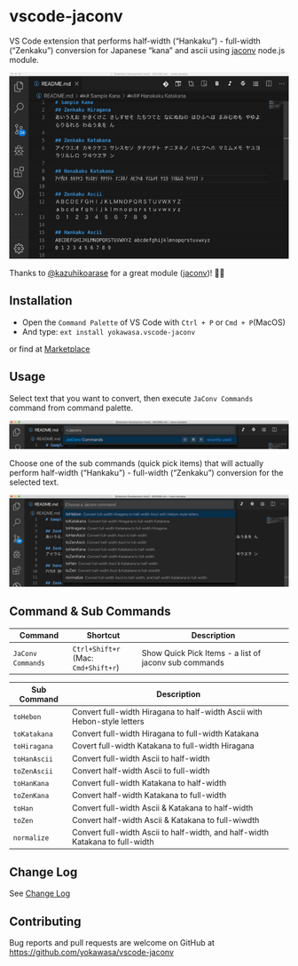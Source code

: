 # vscode-jaconv
VS Code extension that performs half-width (“Hankaku”) - full-width (“Zenkaku”) conversion for Japanese “kana” and ascii using [jaconv](https://github.com/kazuhikoarase/jaconv) node.js module.

![](assets/vscode-jaconv.gif)

 Thanks to [@kazuhikoarase](https://github.com/kazuhikoarase) for a great module ([jaconv](https://github.com/kazuhikoarase/jaconv))! 🙏🙏

## Installation
- Open the `Command Palette` of VS Code with `Ctrl + P` or `Cmd + P`(MacOS)
- And type: `ext install yokawasa.vscode-jaconv`

or find at [Marketplace](https://marketplace.visualstudio.com/items?itemName=yokawasa.vscode-jaconv)

## Usage

Select text that you want to convert, then execute `JaConv Commands` command from command palette.

![](assets/command-palette.png)

Choose one of the sub commands (quick pick items) that will actually perform half-width (“Hankaku”) - full-width (“Zenkaku”) conversion for the selected text.

![](assets/subcommands.png)

## Command & Sub Commands

| Command | Shortcut | Description |
| --- | --- | --- |
| `JaConv Commands` | `Ctrl+Shift+r` <br> (Mac: `Cmd+Shift+r`) | Show Quick Pick Items - a list of jaconv sub commands |

| Sub Command | Description |
| --- | --- |
|`toHebon` | Convert full-width Hiragana to half-width Ascii with Hebon-style letters|
|`toKatakana`| Convert full-width Hiragana to full-width Katakana |
|`toHiragana`| Covert full-width Katakana to full-width Hiragana|
|`toHanAscii`| Convert full-width Ascii to half-width |
|`toZenAscii`| Convert half-width Ascii to full-width |
|`toHanKana` | Convert full-width Katakana to half-width |
|`toZenKana` | Convert half-width Katakana to full-width |
|`toHan` | Convert full-width Ascii & Katakana to half-width |
|`toZen` | Convert half-width Ascii & Katakana to full-wiwdth|
|`normalize` | Convert full-width Ascii to half-width, and half-width Katakana to full-width |


## Change Log
See [Change Log](CHANGELOG.md)

## Contributing
Bug reports and pull requests are welcome on GitHub at https://github.com/yokawasa/vscode-jaconv
